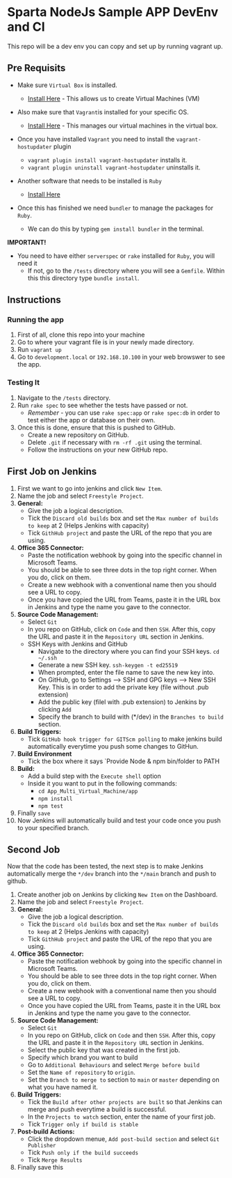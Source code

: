 # Sparta NodeJs Sample APP DevEnv and CI

This repo will be a dev env you can copy and set up by running vagrant up.

## Pre Requisits
* Make sure `Virtual Box` is installed.
    - [Install Here](https://www.virtualbox.org/wiki/Downloads) - This allows us to create Virtual Machines (VM)
* Also make sure that `Vagrant`is installed for your specific OS.
    - [Install Here](https://www.vagrantup.com/downloads.html) - This manages our virtual machines in the virtual box.
* Once you have installed `Vagrant` you need to install the `vagrant-hostupdater` plugin
    - `vagrant plugin install vagrant-hostupdater` installs it.
    - `vagrant plugin uninstall vagrant-hostupdater` uninstalls it.

* Another software that needs to be installed is `Ruby`
    - [Install Here](https://www.ruby-lang.org/en/downloads/)
* Once this has finished we need `bundler` to manage the packages for `Ruby`.
    - We can do this by typing `gem install bundler` in the terminal.


**IMPORTANT!**

* You need to have either `serverspec` or `rake` installed for `Ruby`, you will need it
    - If not, go to the `/tests` directory where you will see a `Gemfile`. Within this this directory type `bundle install`.



## Instructions
### Running the app
1. First of all, clone this repo into your machine
2. Go to where your vagrant file is in your newly made directory.
3. Run `vagrant up`
4. Go to `development.local` or `192.168.10.100` in your web browswer to see the app.
### Testing It
1. Navigate to the `/tests` directory.
2. Run `rake spec` to see whether the tests have passed or not.
    - *Remember* - you can use `rake spec:app` or `rake spec:db` in order to test either the app or database on their own.
3. Once this is done, ensure that this is pushed to GitHub.
    - Create a new repository on GitHub.
    - Delete `.git` if necessary with `rm -rf .git` using the terminal.
    - Follow the instructions on your new GitHub repo.

## First Job on Jenkins
1. First we want to go into jenkins and click `New Item`.
2. Name the job and select `Freestyle Project`.
3. **General:**
    - Give the job a logical description.
    - Tick the `Discard old builds` box and set the `Max number of builds to keep` at 2 (Helps Jenkins with capacity)
    - Tick `GithHub project` and paste the URL of the repo that you are using.
4. **Office 365 Connector:**
    - Paste the notification webhook by going into the specific channel in Microsoft Teams.
    - You should be able to see three dots in the top right corner. When you do, click on them.
    - Create a new webhook with a conventional name then you should see a URL to copy.
    - Once you have copied the URL from Teams, paste it in the URL box in Jenkins and type the name you gave to the connector.
5. **Source Code Management:**
    - Select `Git`
    - In you repo on GitHub, click on `Code` and then `SSH`. After this, copy the URL and paste it in the `Repository URL` section in Jenkins.
    - SSH Keys with Jenkins and GitHub
        - Navigate to the directory where you can find your SSH keys. `cd ~/.ssh`
        - Generate a new SSH key. `ssh-keygen -t ed25519`
        - When prompted, enter the file name to save the new key into.
        - On GitHub, go to Settings --> SSH and GPG keys --> New SSH Key. This is in order to add the private key (file without .pub extension)
        - Add the public key (filel with .pub extension) to Jenkins by clicking `Add`
        - Specify the branch to build with (*/dev) in the `Branches to build` section.
6. **Build Triggers:**
    - Tick `GitHub hook trigger for GITScm polling` to make jenkins build automatically everytime you push some changes to GitHun.
7. **Build Environment**
    - Tick the box where it says `Provide Node & npm bin/folder to PATH
8. **Build:**
    - Add a build step with the `Execute shell` option
    - Inside it you want to put in the following commands:
        - `cd App_Multi_Virtual_Machine/app`
        - `npm install`
        - `npm test`
9. Finally `save`
10. Now Jenkins will automatically build and test your code once you push to your specified branch.

## Second Job
Now that the code has been tested, the next step is to make Jenkins automatically merge the `*/dev` branch into the `*/main` branch and push to github.

1. Create another job on Jenkins by clicking `New Item` on the Dashboard.
2. Name the job and select `Freestyle Project`.
3. **General:**
    - Give the job a logical description.
    - Tick the `Discard old builds` box and set the `Max number of builds to keep` at 2 (Helps Jenkins with capacity)
    - Tick `GithHub project` and paste the URL of the repo that you are using.
4. **Office 365 Connector:**
    - Paste the notification webhook by going into the specific channel in Microsoft Teams.
    - You should be able to see three dots in the top right corner. When you do, click on them.
    - Create a new webhook with a conventional name then you should see a URL to copy.
    - Once you have copied the URL from Teams, paste it in the URL box in Jenkins and type the name you gave to the connector.
5. **Source Code Management:**
    - Select `Git`
    - In you repo on GitHub, click on `Code` and then `SSH`. After this, copy the URL and paste it in the `Repository URL` section in Jenkins.
    - Select the public key that was created in the first job.
    - Specify which brand you want to build
    - Go to `Additional Behaviours` and select `Merge before build`
    - Set the `Name of repository` to `origin`.
    - Set the `Branch to merge to` section to `main` or `master` depending on what you have named it.
6. **Build Triggers:**
    - Tick the `Build after other projects are built` so that Jenkins can merge and push everytime a build is successful.
    - In the `Projects to watch` section, enter the name of your first job.
    - Tick `Trigger only if build is stable`
7. **Post-build Actions:**
    - Click the dropdown menue, `Add post-build section` and select `Git Publisher`
    - Tick `Push only if the build succeeds`
    - Tick `Merge Results`
8. Finally save this